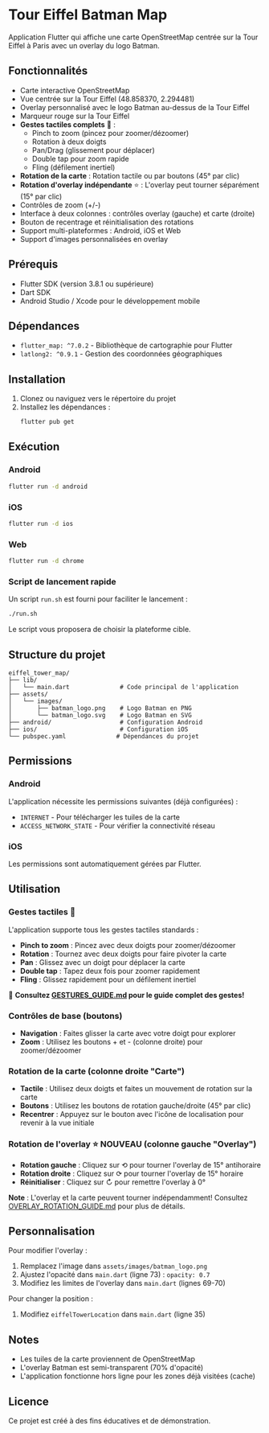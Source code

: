 # Tour Eiffel Batman Map

Application Flutter qui affiche une carte OpenStreetMap centrée sur la Tour Eiffel à Paris avec un overlay du logo Batman.

## Fonctionnalités

- Carte interactive OpenStreetMap
- Vue centrée sur la Tour Eiffel (48.858370, 2.294481)
- Overlay personnalisé avec le logo Batman au-dessus de la Tour Eiffel
- Marqueur rouge sur la Tour Eiffel
- **Gestes tactiles complets** 🤏 :
  - Pinch to zoom (pincez pour zoomer/dézoomer)
  - Rotation à deux doigts
  - Pan/Drag (glissement pour déplacer)
  - Double tap pour zoom rapide
  - Fling (défilement inertiel)
- **Rotation de la carte** : Rotation tactile ou par boutons (45° par clic)
- **Rotation d'overlay indépendante** ⭐ : L'overlay peut tourner séparément (15° par clic)
- Contrôles de zoom (+/-)
- Interface à deux colonnes : contrôles overlay (gauche) et carte (droite)
- Bouton de recentrage et réinitialisation des rotations
- Support multi-plateformes : Android, iOS et Web
- Support d'images personnalisées en overlay

## Prérequis

- Flutter SDK (version 3.8.1 ou supérieure)
- Dart SDK
- Android Studio / Xcode pour le développement mobile

## Dépendances

- `flutter_map: ^7.0.2` - Bibliothèque de cartographie pour Flutter
- `latlong2: ^0.9.1` - Gestion des coordonnées géographiques

## Installation

1. Clonez ou naviguez vers le répertoire du projet
2. Installez les dépendances :
   ```bash
   flutter pub get
   ```

## Exécution

### Android
```bash
flutter run -d android
```

### iOS
```bash
flutter run -d ios
```

### Web
```bash
flutter run -d chrome
```

### Script de lancement rapide
Un script `run.sh` est fourni pour faciliter le lancement :
```bash
./run.sh
```
Le script vous proposera de choisir la plateforme cible.

## Structure du projet

```
eiffel_tower_map/
├── lib/
│   └── main.dart              # Code principal de l'application
├── assets/
│   └── images/
│       ├── batman_logo.png    # Logo Batman en PNG
│       └── batman_logo.svg    # Logo Batman en SVG
├── android/                   # Configuration Android
├── ios/                       # Configuration iOS
└── pubspec.yaml              # Dépendances du projet
```

## Permissions

### Android
L'application nécessite les permissions suivantes (déjà configurées) :
- `INTERNET` - Pour télécharger les tuiles de la carte
- `ACCESS_NETWORK_STATE` - Pour vérifier la connectivité réseau

### iOS
Les permissions sont automatiquement gérées par Flutter.

## Utilisation

### Gestes tactiles 🤏

L'application supporte tous les gestes tactiles standards :
- **Pinch to zoom** : Pincez avec deux doigts pour zoomer/dézoomer
- **Rotation** : Tournez avec deux doigts pour faire pivoter la carte
- **Pan** : Glissez avec un doigt pour déplacer la carte
- **Double tap** : Tapez deux fois pour zoomer rapidement
- **Fling** : Glissez rapidement pour un défilement inertiel

📖 **Consultez [GESTURES_GUIDE.md](eiffel_tower_map/GESTURES_GUIDE.md) pour le guide complet des gestes!**

### Contrôles de base (boutons)
- **Navigation** : Faites glisser la carte avec votre doigt pour explorer
- **Zoom** : Utilisez les boutons + et - (colonne droite) pour zoomer/dézoomer

### Rotation de la carte (colonne droite "Carte")
- **Tactile** : Utilisez deux doigts et faites un mouvement de rotation sur la carte
- **Boutons** : Utilisez les boutons de rotation gauche/droite (45° par clic)
- **Recentrer** : Appuyez sur le bouton avec l'icône de localisation pour revenir à la vue initiale

### Rotation de l'overlay ⭐ NOUVEAU (colonne gauche "Overlay")
- **Rotation gauche** : Cliquez sur ⟲ pour tourner l'overlay de 15° antihoraire
- **Rotation droite** : Cliquez sur ⟳ pour tourner l'overlay de 15° horaire
- **Réinitialiser** : Cliquez sur ↻ pour remettre l'overlay à 0°

**Note** : L'overlay et la carte peuvent tourner indépendamment! Consultez [OVERLAY_ROTATION_GUIDE.md](OVERLAY_ROTATION_GUIDE.md) pour plus de détails.

## Personnalisation

Pour modifier l'overlay :
1. Remplacez l'image dans `assets/images/batman_logo.png`
2. Ajustez l'opacité dans `main.dart` (ligne 73) : `opacity: 0.7`
3. Modifiez les limites de l'overlay dans `main.dart` (lignes 69-70)

Pour changer la position :
1. Modifiez `eiffelTowerLocation` dans `main.dart` (ligne 35)

## Notes

- Les tuiles de la carte proviennent de OpenStreetMap
- L'overlay Batman est semi-transparent (70% d'opacité)
- L'application fonctionne hors ligne pour les zones déjà visitées (cache)

## Licence

Ce projet est créé à des fins éducatives et de démonstration.
